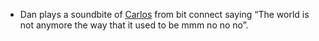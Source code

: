 * Dan plays a soundbite of [Carlos](/people/cmatos) from bit connect saying “The world is not anymore the way that it used to be mmm no no no”.
